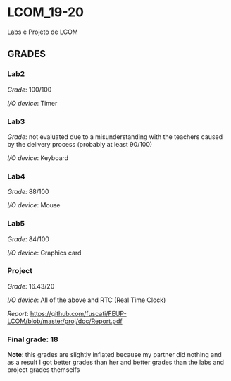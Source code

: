 # LCOM_19-20
Labs e Projeto de LCOM

## GRADES

### Lab2
*Grade*: 100/100

*I/O device*: Timer

### Lab3
*Grade*: not evaluated due to a misunderstanding with the teachers caused by the delivery process (probably at least 90/100)

*I/O device*: Keyboard

### Lab4
*Grade*: 88/100

*I/O device*: Mouse

### Lab5
*Grade*: 84/100

*I/O device*: Graphics card

### Project
*Grade*: 16.43/20

*I/O device*: All of the above and RTC (Real Time Clock)

*Report*: https://github.com/fuscati/FEUP-LCOM/blob/master/proj/doc/Report.pdf


### Final grade: 18 

**Note**: this grades are slightly inflated because my partner did nothing and as a result I got better grades than her and better grades than the labs and project grades themselfs
